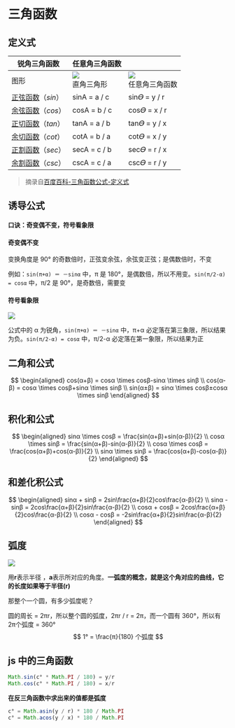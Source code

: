 # 三角函数

## 定义式

| 锐角三角函数                                                 | **任意角三角函数**                                           |                                                              |
| ------------------------------------------------------------ | ------------------------------------------------------------ | ------------------------------------------------------------ |
| 图形                                                         | ![](https://cdn.jsdelivr.net/gh/kingmusi/blogImages/img/202303192358051.png)<br />直角三角形 | ![](https://cdn.jsdelivr.net/gh/kingmusi/blogImages/img/202303192359544.png)<br />任意角三角函数 |
| [正弦函数](https://baike.baidu.com/item/正弦函数/9601948?fromModule=lemma_inlink)（*sin*） | sinA = a / c                                                 | sin𝛳 = y / r                                                 |
| [余弦函数](https://baike.baidu.com/item/余弦函数/9602078?fromModule=lemma_inlink)（*cos*） | cosA = b / c                                                 | cos𝛳 = x / r                                                 |
| [正切函数](https://baike.baidu.com/item/正切函数/10796488?fromModule=lemma_inlink)（*tan*） | tanA = a / b                                                 | tan𝛳 = y / x                                                 |
| [余切函数](https://baike.baidu.com/item/余切函数/10798631?fromModule=lemma_inlink)（*cot*） | cotA = b / a                                                 | cot𝛳 = x / y                                                 |
| [正割函数](https://baike.baidu.com/item/正割函数/10795811?fromModule=lemma_inlink)（*sec*） | secA = c / b                                                 | sec𝛳 = r / x                                                 |
| [余割函数](https://baike.baidu.com/item/余割函数/10606283?fromModule=lemma_inlink)（*csc*） | cscA = c / a                                                 | csc𝛳 = r / y                                                 |

> 摘录自[百度百科-三角函数公式-定义式](https://baike.baidu.com/item/%E4%B8%89%E8%A7%92%E5%87%BD%E6%95%B0%E5%85%AC%E5%BC%8F/4374733)

## 诱导公式

#### 口诀：奇变偶不变，符号看象限

#### 奇变偶不变

变换角度是 90° 的奇数倍时，正弦变余弦，余弦变正弦；是偶数倍时，不变

例如：`sin(π+α) ＝ －sinα` 中，π 是 180°，是偶数倍，所以不用变。`sin(π/2-α) = cosα` 中，π/2 是 90°，是奇数倍，需要变

#### 符号看象限

![](https://cdn.jsdelivr.net/gh/kingmusi/blogImages/img/202303192005028.png)



公式中的 α 为锐角，`sin(π+α) ＝ －sinα` 中，π+α 必定落在第三象限，所以结果为负。`sin(π/2-α) = cosα` 中，π/2-α 必定落在第一象限，所以结果为正

## 二角和公式

$$
\begin{aligned}
cos(α+β) = cosα \times cosβ-sinα \times sinβ \\
cos(α-β) = cosα \times cosβ+sinα \times sinβ \\
sin(α±β) = sinα \times cosβ±cosα \times sinβ
\end{aligned}
$$



## 积化和公式

$$
\begin{aligned}
sinα \times cosβ = \frac{sin(α+β)+sin(α-β)}{2} \\
cosα \times sinβ = \frac{sin(α+β)-sin(α-β)}{2} \\
cosα \times cosβ = \frac{cos(α+β)+cos(α-β)}{2} \\
sinα \times sinβ = \frac{cos(α+β)-cos(α-β)}{2}
\end{aligned}
$$

## 和差化积公式

$$
\begin{aligned}
sinα + sinβ = 2sin\frac{α+β}{2}cos\frac{α-β}{2} \\
sinα - sinβ = 2cos\frac{α+β}{2}sin\frac{α-β}{2} \\
cosα + cosβ = 2cos\frac{α+β}{2}cos\frac{α-β}{2} \\
cosα - cosβ = -2sin\frac{α+β}{2}sin\frac{α-β}{2}
\end{aligned}
$$

## 弧度

![](https://cdn.jsdelivr.net/gh/kingmusi/blogImages/img/202303192126631.png)

用**r**表示半径 ，**a**表示所对应的角度。**一弧度的概念，就是这个角对应的曲线，它的长度如果等于半径(r)**

那整个一个圆，有多少弧度呢？

圆的周长 = 2πr，所以整个圆的弧度，2πr / r = 2π，而一个圆有 360°，所以有 2π个弧度 = 360°
$$
1° = \frac{π}{180} 个弧度
$$

## js 中的三角函数

```js
Math.sin(c° * Math.PI / 180) = y/r
Math.cos(c° * Math.PI / 180) = x/r
```

**在反三角函数中求出来的值都是弧度**

```js
c° = Math.asin(y / r) * 180 / Math.PI
c° = Math.acos(y / x) * 180 / Math.PI
```


